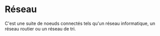 # Réseau

C'est une suite de noeuds connectés tels qu'un réseau informatique, un réseau routier ou un réseau de tri.